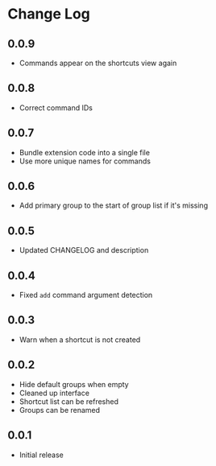 # Change Log

## 0.0.9

- Commands appear on the shortcuts view again

## 0.0.8

- Correct command IDs

## 0.0.7

- Bundle extension code into a single file
- Use more unique names for commands

## 0.0.6

- Add primary group to the start of group list if it's missing

## 0.0.5

- Updated CHANGELOG and description

## 0.0.4

- Fixed `add` command argument detection

## 0.0.3

- Warn when a shortcut is not created

## 0.0.2

- Hide default groups when empty
- Cleaned up interface
- Shortcut list can be refreshed
- Groups can be renamed

## 0.0.1

- Initial release
